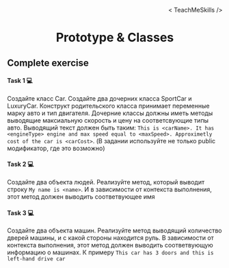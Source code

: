 <p align='right'>< TeachMeSkills /></p>
<h1 align='center'>Prototype & Classes</h1>

## Complete exercise

#### Task 1 💻

Создайте класс Car. Создайте два дочерних класса SportCar и LuxuryCar. Конструкт родительского класса принимает переменные марку авто и тип двигателя. Дочерние классы должны иметь методы выводящие максиальную скорость и цену на соответсвующие типы авто. Выводящий текст должен быть таким: `This is <carName>. It has <engineType> engine and max speed equal to <maxSpeed>. Approximetly cost of the car is <carCost>`. (В задании используйте не только public модификатор, где это возможно)


#### Task 2 💻

Создайте два объекта людей. Реализуйте метод, который выводит строку `My name is <name>`. И в зависимости от контекста выполнения, этот метод должен выводить соответвующее имя

#### Task 3 💻

Создайте два объекта машин. Реализуйте метод выводящий количество дверей машины, и с какой стороны находится руль. В зависимости от контекста выполнения, этот метод должен выводить соответвующую информацию о машинах. К примеру `This car has 3 doors and this is left-hand drive car`